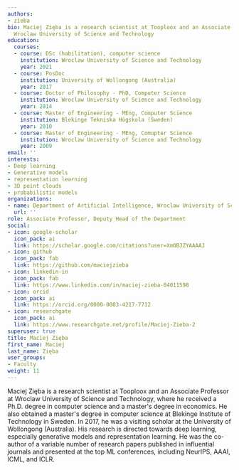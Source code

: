 ```yaml
---
authors:
- zieba
bio: Maciej Zięba is a research scientist at Tooploox and an Associate Professor at
  Wroclaw University of Science and Technology
education:
  courses:
  - course: DSc (habilitation), computer science
    institution: Wroclaw University of Science and Technology
    year: 2021
  - course: PosDoc
    institution: University of Wollongong (Australia)
    year: 2017
  - course: Doctor of Philosophy - PhD, Computer Science
    institution: Wroclaw University of Science and Technology
    year: 2014
  - course: Master of Engineering - MEng, Computer Science
    institution: Blekinge Tekniska Högskola (Sweden)
    year: 2010
  - course: Master of Engineering - MEng, Comupter Science
    institution: Wroclaw University of Science and Technology
    year: 2009
email: ''
interests:
- Deep learning
- Generative models
- representation learning
- 3D point clouds
- probabilistic models
organizations:
- name: Department of Artificial Intelligence, Wroclaw University of Science and Technology
  url: ''
role: Associate Professor, Deputy Head of the Department
social:
- icon: google-scholar
  icon_pack: ai
  link: https://scholar.google.com/citations?user=XmOBJZYAAAAJ
- icon: github
  icon_pack: fab
  link: https://github.com/maciejzieba
- icon: linkedin-in
  icon_pack: fab
  link: https://www.linkedin.com/in/maciej-zieba-04011598
- icon: orcid
  icon_pack: ai
  link: https://orcid.org/0000-0003-4217-7712
- icon: researchgate
  icon_pack: ai
  link: https://www.researchgate.net/profile/Maciej-Zieba-2
superuser: true
title: Maciej Zięba
first_name: Maciej
last_name: Zięba
user_groups:
- Faculty
weight: 11
---
```

Maciej Zięba is a research scientist at Tooploox and an Associate Professor at Wroclaw University of Science and Technology, where he received a Ph.D. degree in computer science and a master's degree in economics. He also obtained a master's degree in computer science at Blekinge Institute of Technology in Sweden. In 2017, he was a visiting scholar at the University of Wollongong (Australia). His research is directed towards deep learning, especially generative models and representation learning. He was the co-author of a variable number of research papers published in influential journals and presented at the top ML conferences, including NeurIPS, AAAI, ICML, and ICLR.
